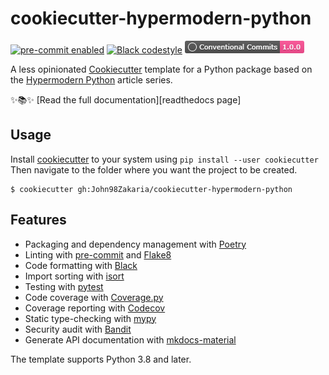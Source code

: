 # cookiecutter-hypermodern-python

<!-- badges-begin -->

[![pre-commit enabled][pre-commit badge]][pre-commit project]
[![Black codestyle][black badge]][black project]
[![Conventional commits][conventional badge]][Conventional commits]

[black badge]: https://img.shields.io/badge/code%20style-black-000000.svg

[black project]: https://github.com/psf/black


[code of conduct]: https://github.com/cjolowicz/cookiecutter-hypermodern-python/blob/main/CODE_OF_CONDUCT.md


[pre-commit badge]: https://img.shields.io/badge/pre--commit-enabled-brightgreen?logo=pre-commit&logoColor=white

[pre-commit project]: https://pre-commit.com/

[python version badge]: https://img.shields.io/pypi/pyversions/cookiecutter-hypermodern-python-instance


[conventional badge]: %7B%7Bcookiecutter.project_name%7D%7D/docs/assets/general/conventional-commits.png

<!-- badges-end -->


A less opinionated [Cookiecutter] template for a Python package based on the
[Hypermodern Python] article series.

✨📚✨ [Read the full documentation][readthedocs page]

[cookiecutter]: https://github.com/audreyr/cookiecutter

[hypermodern python]: https://medium.com/@cjolowicz/hypermodern-python-d44485d9d769

## Usage

Install [cookiecutter](https://cookiecutter.readthedocs.io/en/stable/installation.html) to your system
using `pip install --user cookiecutter` \
Then navigate to the folder where you want the project to be created.

```console
$ cookiecutter gh:John98Zakaria/cookiecutter-hypermodern-python
```

## Features

<!-- features-begin -->

- Packaging and dependency management with [Poetry]
- Linting with [pre-commit] and [Flake8]
- Code formatting with [Black]
- Import sorting with [isort]
- Testing with [pytest]
- Code coverage with [Coverage.py]
- Coverage reporting with [Codecov]
- Static type-checking with [mypy]
- Security audit with [Bandit]
- Generate API documentation with [mkdocs-material]

The template supports Python 3.8 and later.

[mkdocs-material]: https://squidfunk.github.io/mkdocs-material/

[autodoc]: https://www.sphinx-doc.org/en/master/usage/extensions/autodoc.html

[bandit]: https://github.com/PyCQA/bandit

[black]: https://github.com/psf/black

[codecov]: https://codecov.io/

[coverage.py]: https://coverage.readthedocs.io/

[flake8]: http://flake8.pycqa.org

[isort]: https://pycqa.github.io/isort/

[mypy]: http://mypy-lang.org/

[poetry]: https://python-poetry.org/

[pre-commit]: https://pre-commit.com/

[pytest]: https://docs.pytest.org/en/latest/


[read the docs]: https://readthedocs.org/


[Conventional commits]: https://www.conventionalcommits.org/en/v1.0.0/
<!-- features-end -->

